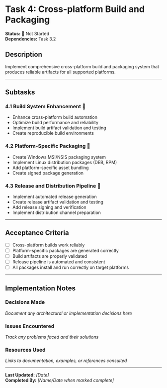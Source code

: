 # Task 4: Cross-platform Build and Packaging

**Status:** 🔴 Not Started  
**Dependencies:** Task 3.2  

## Description
Implement comprehensive cross-platform build and packaging system that produces reliable artifacts for all supported platforms.

---

## Subtasks

### 4.1 Build System Enhancement 🔴
- Enhance cross-platform build automation
- Optimize build performance and reliability
- Implement build artifact validation and testing
- Create reproducible build environments

### 4.2 Platform-Specific Packaging 🔴
- Create Windows MSI/NSIS packaging system
- Implement Linux distribution packages (DEB, RPM)
- Add platform-specific asset bundling
- Create signed package generation

### 4.3 Release and Distribution Pipeline 🔴
- Implement automated release generation
- Create release artifact validation and testing
- Add release signing and verification
- Implement distribution channel preparation

---

## Acceptance Criteria
- [ ] Cross-platform builds work reliably
- [ ] Platform-specific packages are generated correctly
- [ ] Build artifacts are properly validated
- [ ] Release pipeline is automated and consistent
- [ ] All packages install and run correctly on target platforms

---

## Implementation Notes

### Decisions Made
_Document any architectural or implementation decisions here_

### Issues Encountered  
_Track any problems faced and their solutions_

### Resources Used
_Links to documentation, examples, or references consulted_

---

**Last Updated:** _[Date]_  
**Completed By:** _[Name/Date when marked complete]_ 